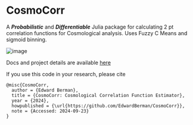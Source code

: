 # CosmoCorr  

A ***Probabilistic*** and ***Differentiable*** Julia package for calculating 2 pt correlation functions for Cosmological analysis. Uses Fuzzy C Means and sigmoid binning.

![image](assets/final_CC.png)

Docs and project details are available [here](https://cosmo-corr.netlify.app/)

If you use this code in your research, please cite

```
@misc{CosmoCorr,
  author = {Edward Berman},
  title = {CosmoCorr: Cosmological Correlation Function Estimator},
  year = {2024},
  howpublished = {\url{https://github.com/EdwardBerman/CosmoCorr}},
  note = {Accessed: 2024-09-23}
}
```

